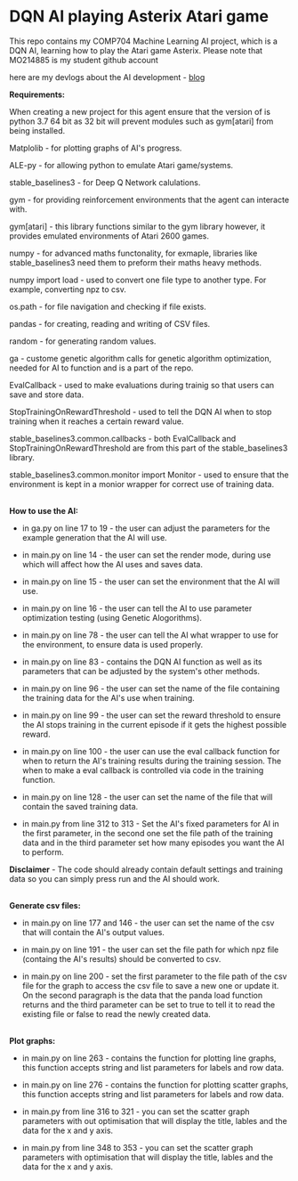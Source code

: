 # DQN AI playing Asterix Atari game
This repo contains my COMP704 Machine Learning AI project, which is a DQN AI, learning how to play the Atari game Asterix. Please note that MO214885 is my student github account

here are my devlogs about the AI development - [blog](https://maxmakesgamesblog.com/tag/comp704/)

**Requirements:**

When creating a new project for this agent ensure that the version of is python 3.7 64 bit as 32 bit will prevent modules such as gym[atari] from being installed.

Matplolib - for plotting graphs of AI's progress.

ALE-py - for allowing python to emulate Atari game/systems.

stable_baselines3 - for Deep Q Network calulations.

gym - for providing reinforcement environments that the agent can interacte with.

gym[atari] - this library functions similar to the gym library however, it provides emulated environments of Atari 2600 games.

numpy - for advanced maths functonality, for exmaple, libraries like stable_baselines3 need them to preform their maths heavy methods.

numpy import load - used to convert one file type to another type. For example, converting npz to csv.

os.path - for file navigation and checking if file exists.

pandas - for creating, reading and writing of CSV files.

random - for generating random values.

ga - custome genetic algorithm calls for genetic algorithm optimization, needed for AI to function and is a part of the repo.

EvalCallback - used to make evaluations during trainig so that users can save and store data.

StopTrainingOnRewardThreshold - used to tell the DQN AI when to stop training when it reaches a certain reward value.

stable_baselines3.common.callbacks - both EvalCallback and StopTrainingOnRewardThreshold are from this part of the stable_baselines3 library.

stable_baselines3.common.monitor import Monitor - used to ensure that the environment is kept in a monior wrapper for correct use of training data.

\
**How to use the AI:**

- in ga.py on line 17 to 19 - the user can adjust the parameters for the example generation that the AI will use.

- in main.py on line 14 - the user can set the render mode, during use which will affect how the AI uses and saves data.

- in main.py on line 15 - the user can set the environment that the AI will use.

- in main.py on line 16 - the user can tell the AI to use parameter optimization testing (using Genetic Alogorithms).

- in main.py on line 78 - the user can tell the AI what wrapper to use for the environment, to ensure data is used properly.

- in main.py on line 83 - contains the DQN AI function as well as its parameters that can be adjusted by the system's other methods.

- in main.py on line 96 - the user can set the name of the file containing the training data for the AI's use when training.

- in main.py on line 99 - the user can set the reward threshold to ensure the AI stops training in the current episode if it gets the highest possible reward.

- in main.py on line 100 - the user can use the eval callback function for when to return the AI's training results during the training session. The when to make a eval callback is controlled via code in the training function.

- in main.py on line 128 - the user can set the name of the file that will contain the saved training data.

- in main.py from line 312 to 313 - Set the AI's fixed parameters for AI in the first parameter, in the second one set the file path of the training data and in the third parameter set how many episodes you want the AI to perform.

**Disclaimer** - The code should already contain default settings and training data so you can simply press run and the AI should work.

\
**Generate csv files:**

- in main.py on line 177 and 146 - the user can set the name of the csv that will contain the AI's output values.

- in main.py on line 191 - the user can set the file path for which npz file (containg the AI's results) should be converted to csv.

- in main.py on line 200 - set the first parameter to the file path of the csv file for the graph to access the csv file to save a new one or update it. On the second paragraph is the data that the panda load function returns and the third parameter can be set to true to tell it to read the existing file or false to read the newly created data.



\
**Plot graphs:**

- in main.py on line 263 - contains the function for plotting line graphs, this function accepts string and list parameters for labels and row data.

- in main.py on line 276 - contains the function for plotting scatter graphs, this function accepts string and list parameters for labels and row data. 

- in main.py from line 316 to 321 - you can set the scatter graph parameters with out optimisation that will display the title, lables and the data for the x and y axis.

- in main.py from line 348 to 353 - you can set the scatter graph parameters with optimisation that will display the title, lables and the data for the x and y axis.
